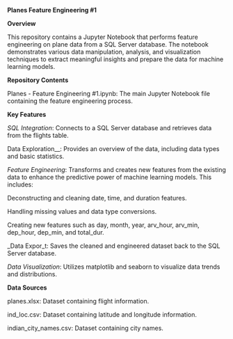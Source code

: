 **Planes Feature Engineering #1**

**Overview**

This repository contains a Jupyter Notebook that performs feature engineering on plane data from a SQL Server database. The notebook demonstrates various data manipulation, analysis, and visualization techniques to extract meaningful insights and prepare the data for machine learning models.

**Repository Contents**

Planes - Feature Engineering #1.ipynb: The main Jupyter Notebook file containing the feature engineering process.

**Key Features**

_SQL Integration_: Connects to a SQL Server database and retrieves data from the flights table.

Data Exploration__: Provides an overview of the data, including data types and basic statistics.

_Feature Engineering_: 
Transforms and creates new features from the existing data to enhance the predictive power of machine learning models. 
This includes:

Deconstructing and cleaning date, time, and duration features.

Handling missing values and data type conversions.

Creating new features such as day, month, year, arv_hour, arv_min, dep_hour, dep_min, and total_dur.

_Data Expor_t: Saves the cleaned and engineered dataset back to the SQL Server database.

_Data Visualization_: Utilizes matplotlib and seaborn to visualize data trends and distributions.

**Data Sources**

planes.xlsx: Dataset containing flight information.

ind_loc.csv: Dataset containing latitude and longitude information.

indian_city_names.csv: Dataset containing city names.
